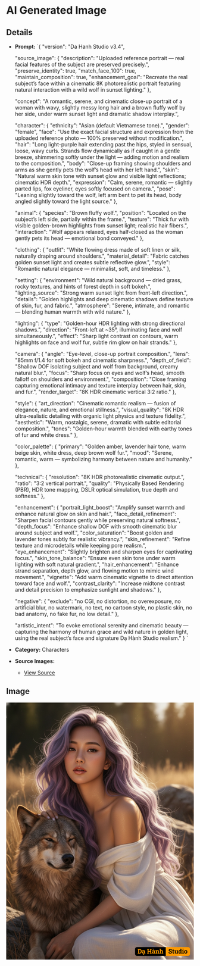 # AI Generated Image

## Details
- **Prompt:** `{
  "version": "Da Hanh Studio v3.4",

  "source_image": {
    "description": "Uploaded reference portrait — real facial features of the subject are preserved precisely.",
    "preserve_identity": true,
    "match_face_100": true,
    "maintain_composition": true,
    "enhancement_goal": "Recreate the real subject’s face within a cinematic 8K photorealistic portrait featuring natural interaction with a wild wolf in sunset lighting."
  },

  "concept": "A romantic, serene, and cinematic close-up portrait of a woman with wavy, slightly messy long hair and a brown fluffy wolf by her side, under warm sunset light and dramatic shadow interplay.",

  "character": {
    "ethnicity": "Asian (default Vietnamese tone).",
    "gender": "female",
    "face": "Use the exact facial structure and expression from the uploaded reference photo — 100% preserved without modification.",
    "hair": "Long light-purple hair extending past the hips, styled in sensual, loose, wavy curls. Strands flow dynamically as if caught in a gentle breeze, shimmering softly under the light — adding motion and realism to the composition.",
    "body": "Close-up framing showing shoulders and arms as she gently pets the wolf’s head with her left hand.",
    "skin": "Natural warm skin tone with sunset glow and visible light reflections; cinematic HDR depth.",
    "expression": "Calm, serene, romantic — slightly parted lips, fox eyeliner, eyes softly focused on camera.",
    "pose": "Leaning slightly toward the wolf, left arm bent to pet its head, body angled slightly toward the light source."
  },

  "animal": {
    "species": "Brown fluffy wolf.",
    "position": "Located on the subject’s left side, partially within the frame.",
    "texture": "Thick fur with visible golden-brown highlights from sunset light; realistic hair fibers.",
    "interaction": "Wolf appears relaxed, eyes half-closed as the woman gently pets its head — emotional bond conveyed."
  },

  "clothing": {
    "outfit": "White flowing dress made of soft linen or silk, naturally draping around shoulders.",
    "material_detail": "Fabric catches golden sunset light and creates subtle reflective glow.",
    "style": "Romantic natural elegance — minimalist, soft, and timeless."
  },

  "setting": {
    "environment": "Wild natural background — dried grass, rocky textures, and hints of forest depth in soft bokeh.",
    "lighting_source": "Strong warm sunset light from front-left direction.",
    "details": "Golden highlights and deep cinematic shadows define texture of skin, fur, and fabric.",
    "atmosphere": "Serene, intimate, and romantic — blending human warmth with wild nature."
  },

  "lighting": {
    "type": "Golden-hour HDR lighting with strong directional shadows.",
    "direction": "Front-left at ~35°, illuminating face and wolf simultaneously.",
    "effect": "Sharp light contrast on contours, warm highlights on face and wolf fur, subtle rim glow on hair strands."
  },

  "camera": {
    "angle": "Eye-level, close-up portrait composition.",
    "lens": "85mm f/1.4 for soft bokeh and cinematic sharpness.",
    "depth_of_field": "Shallow DOF isolating subject and wolf from background, creamy natural blur.",
    "focus": "Sharp focus on eyes and wolf’s head, smooth falloff on shoulders and environment.",
    "composition": "Close framing capturing emotional intimacy and texture interplay between hair, skin, and fur.",
    "render_target": "8K HDR cinematic vertical 3:2 ratio."
  },

  "style": {
    "art_direction": "Cinematic romantic realism — fusion of elegance, nature, and emotional stillness.",
    "visual_quality": "8K HDR ultra-realistic detailing with organic light physics and texture fidelity.",
    "aesthetic": "Warm, nostalgic, serene, dramatic with subtle editorial composition.",
    "tones": "Golden-hour warmth blended with earthy tones of fur and white dress."
  },

  "color_palette": {
    "primary": "Golden amber, lavender hair tone, warm beige skin, white dress, deep brown wolf fur.",
    "mood": "Serene, romantic, warm — symbolizing harmony between nature and humanity."
  },

  "technical": {
    "resolution": "8K HDR photorealistic cinematic output.",
    "ratio": "3:2 vertical portrait.",
    "quality": "Physically Based Rendering (PBR), HDR tone mapping, DSLR optical simulation, true depth and softness."
  },

  "enhancement": {
    "portrait_light_boost": "Amplify sunset warmth and enhance natural glow on skin and hair.",
    "face_detail_refinement": "Sharpen facial contours gently while preserving natural softness.",
    "depth_focus": "Enhance shallow DOF with smooth cinematic blur around subject and wolf.",
    "color_saturation": "Boost golden and lavender tones subtly for realistic vibrancy.",
    "skin_refinement": "Refine texture and microdetails while keeping pore realism.",
    "eye_enhancement": "Slightly brighten and sharpen eyes for captivating focus.",
    "skin_tone_balance": "Ensure even skin tone under warm lighting with soft natural gradient.",
    "hair_enhancement": "Enhance strand separation, depth glow, and flowing motion to mimic wind movement.",
    "vignette": "Add warm cinematic vignette to direct attention toward face and wolf.",
    "contrast_clarity": "Increase midtone contrast and detail precision to emphasize sunlight and shadows."
  },

  "negative": {
    "exclude": "no CGI, no distortion, no overexposure, no artificial blur, no watermark, no text, no cartoon style, no plastic skin, no bad anatomy, no fake fur, no low detail."
  },

  "artistic_intent": "To evoke emotional serenity and cinematic beauty — capturing the harmony of human grace and wild nature in golden light, using the real subject’s face and signature Dạ Hành Studio realism."
}
`
- **Category:** Characters
- **Source Images:**
  - [View Source](https://raw.githubusercontent.com/lenzcomvth/Somethings/main/Models/Female/Female3.jpg)

## Image
![AI Generated Image](./image-2025-10-22T06-25-11-687Z-umtal.png)